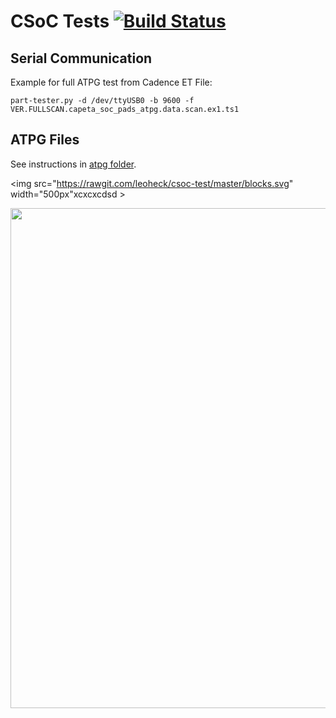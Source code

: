 
# CSoC Tests [![Build Status](https://travis-ci.org/leoheck/csoc-test.svg?branch=master)](https://travis-ci.org/leoheck/csoc-test)

## Serial Communication

Example for full ATPG test from Cadence ET File:

``
part-tester.py -d /dev/ttyUSB0 -b 9600 -f VER.FULLSCAN.capeta_soc_pads_atpg.data.scan.ex1.ts1
``

## ATPG Files

See instructions in [atpg folder](./atpg/).



<!-- ## State Machine -->
<!-- ## Setup -->

<!-- USING for SVG images: https://rawgit.com/ -->
<!-- ![Alt text](https://rawgit.com/leoheck/nexys2-samples/master/samples/verilog/csoc_test/blocks.svg) -->
<img src="https://rawgit.com/leoheck/csoc-test/master/blocks.svg" width="500px"xcxcxcdsd  >
<!-- ![Alt text](https://rawgit.com/leoheck/nexys2-samples/master/samples/verilog/csoc_test/setup.svg) -->
<img src="https://rawgit.com/leoheck/csoc-test/master/setup.svg" width="800px">

